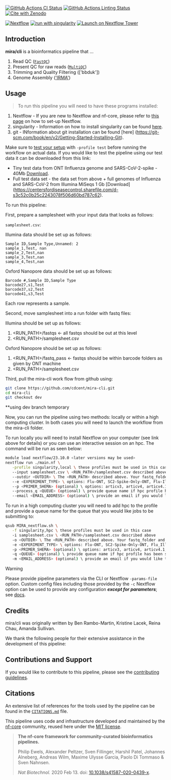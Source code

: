 [![GitHub Actions CI Status](https://github.com/mira/cli/workflows/nf-core%20CI/badge.svg)](https://github.com/mira/cli/actions?query=workflow%3A%22nf-core+CI%22)
[![GitHub Actions Linting Status](https://github.com/mira/cli/workflows/nf-core%20linting/badge.svg)](https://github.com/mira/cli/actions?query=workflow%3A%22nf-core+linting%22)[![Cite with Zenodo](http://img.shields.io/badge/DOI-10.5281/zenodo.XXXXXXX-1073c8?labelColor=000000)](https://doi.org/10.5281/zenodo.XXXXXXX)

[![Nextflow](https://img.shields.io/badge/nextflow%20DSL2-%E2%89%A523.04.0-23aa62.svg)](https://www.nextflow.io/)
[![run with singularity](https://img.shields.io/badge/run%20with-singularity-1d355c.svg?labelColor=000000)](https://sylabs.io/docs/)
[![Launch on Nextflow Tower](https://img.shields.io/badge/Launch%20%F0%9F%9A%80-Nextflow%20Tower-%234256e7)](https://tower.nf/launch?pipeline=https://github.com/mira/cli)

## Introduction

**mira/cli** is a bioinformatics pipeline that ...

<!-- TODO nf-core:
   Complete this sentence with a 2-3 sentence summary of what types of data the pipeline ingests, a brief overview of the
   major pipeline sections and the types of output it produces. You're giving an overview to someone new
   to nf-core here, in 15-20 seconds. For an example, see https://github.com/nf-core/rnaseq/blob/master/README.md#introduction
-->

<!-- TODO nf-core: Include a figure that guides the user through the major workflow steps. Many nf-core
     workflows use the "tube map" design for that. See https://nf-co.re/docs/contributing/design_guidelines#examples for examples.   -->
<!-- TODO nf-core: Fill in short bullet-pointed list of the default steps in the pipeline -->

1. Read QC ([`FastQC`](https://www.bioinformatics.babraham.ac.uk/projects/fastqc/))
2. Present QC for raw reads ([`MultiQC`](http://multiqc.info/))
3. Trimming and Quality Filtering (['bbduk'])
4. Genome Assembly (['IRMA'](https://wonder.cdc.gov/amd/flu/irma/))

## Usage

> To run this pipeline you will need to have these programs installed:

1. Nextflow - If you are new to Nextflow and nf-core, please refer to [this page](https://nf-co.re/docs/usage/installation) on how to set-up Nextflow.
2. singularity - Information on how to install singularity can be found [here](https://docs.sylabs.io/guides/3.0/user-guide/installation.html).
3. git - INformation about git installation can be found [here] (<https://git-scm.com/book/en/v2/Getting-Started-Installing-Git>).

Make sure to [test your setup](https://nf-co.re/docs/usage/introduction#how-to-run-a-pipeline) with `-profile test` before running the workflow on actual data. If you would like to test the pipeline using our test data it can be downloaded from this link:

- Tiny test data from ONT Ilnfluenza genome and SARS-CoV-2-spike - 40Mb [Download](https://centersfordiseasecontrol.sharefile.com/d-s839d7319e9b04e2baba07b4d328f02c2).
- Full test data set - the data set from above + full genomes of Influenza and SARS-CoV-2 from Illumina MiSeqs 1 Gb [Download] (<https://centersfordiseasecontrol.sharefile.com/d-s3c52c0b25c2243078f506d60bd787c62>).

To run this pipeline:

First, prepare a samplesheet with your input data that looks as follows:

`samplesheet.csv`:

Illumina data should be set up as follows:

```csv
Sample ID,Sample Type,Unnamed: 2
sample_1,Test, nan
sample_2,Test,nan
sample_3,Test,nan
sample_4,Test,nan
```

Oxford Nanopore data should be set up as follows:

```csv
Barcode #,Sample ID,Sample Type
barcode27,s1,Test
barcode37,s2,Test
barcode41,s3,Test
```

Each row represents a sample.

Second, move samplesheet into a run folder with fastq files:

Illumina should be set up as follows:

1. <RUN_PATH>/fastqs <- all fastqs should be out at this level
2. <RUN_PATH>/samplesheet.csv

Oxford Nanopore should be set up as follows:

1. <RUN_PATH>/fastq_pass <- fastqs should be within barcode folders as given by ONT machine
2. <RUN_PATH>/samplesheet.csv

Third, pull the mira-cli work flow from github using:

```bash
git clone https://github.com/cdcent/mira-cli.git
cd mira-cli
git checkout dev
```

**using dev branch temporary

Now, you can run the pipeline using two methods: locally or within a high computing cluster. In both cases you will need to launch the workflow from the mira-cli folder.

To run locally you will need to install Nextflow on your computer (see link above for details) or you can use an interactive session on an hpc. The command will be run as seen below:

```bash
module load nextflow/23.10.0 <later versions may be used>
nextflow run ./main.nf \
   -profile singularity,local \ these profiles must be used in this case
   --input samplesheet.csv \ <RUN_PATH>/samplesheet.csv described above
   --outdir <OUTDIR> \ The <RUN_PATH> described above. Your fastq_folder and samplesheet.csv should be in here
   --e <EXPERIMENT_TYPE> \ options: Flu-ONT, SC2-Spike-Only-ONT, Flu-Illumina, SC2-Whole-Genome-ONT, SC2-Whole-Genome-Illumina
   --p <PRIMER_SHEMA> (optional) \ options: articv3, articv4, articv4.1, articv5.3.2, qiagen, swift, swift_211206
   --process_q <QUEUE> (optional) \ provide queue name if hpc profile has been selected
   --email <EMAIL_ADDRESS> (optional) \ provide an email if you would like to receive an email with the irma summary upon completion
```

To run in a high computing cluster you will need to add hpc to the profile and provide a queue name for the queue that you would like jobs to be submitting to:

```bash
qsub MIRA_nextflow.sh \
   -f singularity,hpc \ these profiles must be used in this case
   -i samplesheet.csv \ <RUN_PATH>/samplesheet.csv described above
   -o <OUTDIR> \ The <RUN_PATH> described above. Your fastq_folder and samplesheet.csv should be in here
   -e <EXPERIMENT_TYPE> \ options: Flu-ONT, SC2-Spike-Only-ONT, Flu_Illumina, SC2-Whole-Genome-ONT, SC2-Whole-Genome-Illumina
   -p <PRIMER_SHEMA> (optional) \ options: articv3, articv4, articv4.1, articv5.3.2, qiagen, swift, swift_211206
   -q <QUEUE> (optional) \ provide queue name if hpc profile has been selected
   -m <EMAIL_ADDRESS> (optional) \ provide an email if you would like to receive an email with the irma summary upon completion
```

> [!WARNING]
> Please provide pipeline parameters via the CLI or Nextflow `-params-file` option. Custom config files including those provided by the `-c` Nextflow option can be used to provide any configuration _**except for parameters**_;
> see [docs](https://nf-co.re/usage/configuration#custom-configuration-files).

## Credits

mira/cli was originally written by Ben Rambo-Martin, Kristine Lacek, Reina Chau, Amanda Sullivan.

We thank the following people for their extensive assistance in the development of this pipeline:

<!-- TODO nf-core: If applicable, make list of people who have also contributed -->

## Contributions and Support

If you would like to contribute to this pipeline, please see the [contributing guidelines](.github/CONTRIBUTING.md).

## Citations

<!-- TODO nf-core: Add citation for pipeline after first release. Uncomment lines below and update Zenodo doi and badge at the top of this file. -->
<!-- If you use mira/cli for your analysis, please cite it using the following doi: [10.5281/zenodo.XXXXXX](https://doi.org/10.5281/zenodo.XXXXXX) -->

<!-- TODO nf-core: Add bibliography of tools and data used in your pipeline -->

An extensive list of references for the tools used by the pipeline can be found in the [`CITATIONS.md`](CITATIONS.md) file.

This pipeline uses code and infrastructure developed and maintained by the [nf-core](https://nf-co.re) community, reused here under the [MIT license](https://github.com/nf-core/tools/blob/master/LICENSE).

> **The nf-core framework for community-curated bioinformatics pipelines.**
>
> Philip Ewels, Alexander Peltzer, Sven Fillinger, Harshil Patel, Johannes Alneberg, Andreas Wilm, Maxime Ulysse Garcia, Paolo Di Tommaso & Sven Nahnsen.
>
> _Nat Biotechnol._ 2020 Feb 13. doi: [10.1038/s41587-020-0439-x](https://dx.doi.org/10.1038/s41587-020-0439-x).
